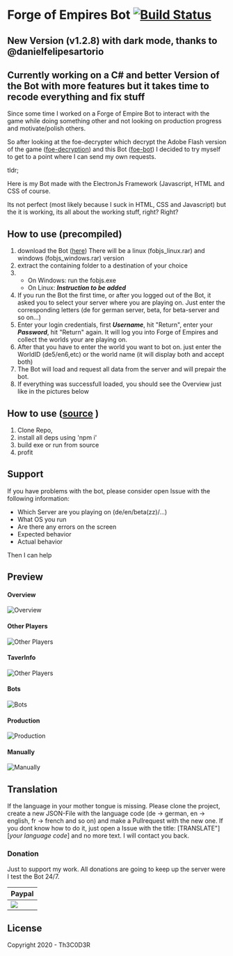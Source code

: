 
# Forge of Empires Bot [![Build Status](https://travis-ci.com/Th3C0D3R/FoBJS.svg?token=RwyETmryp2rK95JJsgYq&branch=master)](https://travis-ci.com/Th3C0D3R/FoBJS)

## New Version (v1.2.8) with dark mode, thanks to @danielfelipesartorio

## Currently working on a C# and better Version of the Bot with more features but it takes time to recode everything and fix stuff

Since some time I worked on a Forge of Empire Bot to interact with the game while doing something other and not looking on production progress and motivate/polish others.

So after looking at the foe-decrypter which decrypt the Adobe Flash version of the game ([foe-decryption](https://github.com/m3talstorm/foe-decryption)) and this Bot ([foe-bot](https://github.com/m3talstorm/foe-bot))
I decided to try myself to get to a point where I can send my own requests.

tldr;

Here is my Bot made with the ElectronJs Framework (Javascript, HTML and CSS of course.

Its not perfect (most likely because I suck in HTML, CSS and Javascript) but the it is working, its all about the working stuff, right? Right?

## How to use (precompiled)

1. download the Bot ([here](https://github.com/Th3C0D3R/FoBJS/releases/))
There will be a linux (fobjs_linux.rar) and windows (fobjs_windows.rar) version
2. extract the containing folder to a destination of your choice
3. - On Windows: run the fobjs.exe
    - On Linux: ***Instruction to be added***
4. If you run the Bot the first time, or after you logged out of the Bot, it asked you to select your server where you are playing on. Just enter the corresponding letters (de for german server, beta, for beta-server and so on...)
5. Enter your login credentials, first ***Username***, hit "Return", enter your ***Password***, hit "Return" again. It will log you into Forge of Empires and collect the worlds your are playing on.
6. After that you have to enter the world you want to bot on. just enter the WorldID (de5/en6,etc) or the world name (it will display both and accept both)
7. The Bot will load and request all data from the server and will prepair the bot.
8. If everything was successfull loaded, you should see the Overview just like in the pictures below

## How to use ([source](https://github.com/Th3C0D3R/FoBJS/) )

1. Clone Repo,
2. install all deps using 'npm i'
3. build exe or run from source
4. profit

## Support

If you have problems with the bot, please consider open Issue with the following information:
* Which Server are you playing on (de/en/beta(zz)/...)
* What OS you run
* Are there any errors on the screen
* Expected behavior
* Actual behavior

Then I can help 

## Preview

#### Overview
![Overview](https://github.com/Th3C0D3R/FoBJS_Release/blob/master/imgs/Overview.png?raw=true)
#### Other Players
![Other Players](https://github.com/Th3C0D3R/FoBJS_Release/blob/master/imgs/Other%20Players.png?raw=true)
#### TaverInfo
![Other Players](https://github.com/Th3C0D3R/FoBJS_Release/blob/master/imgs/Taverninfo.png?raw=true)
#### Bots
![Bots](https://github.com/Th3C0D3R/FoBJS_Release/blob/master/imgs/Bots.png?raw=true)
#### Production
![Production](https://github.com/Th3C0D3R/FoBJS_Release/blob/master/imgs/Production.png?raw=true)
#### Manually
![Manually](https://github.com/Th3C0D3R/FoBJS_Release/blob/master/imgs/Manually.png?raw=true)

## Translation

If the language in your mother tongue is missing.
Please clone the project, create a new JSON-File with the language code (de -> german, en -> english, fr -> french and so on) and make a Pullrequest with the new one.
If you dont know how to do it, just open a Issue with the title:
[TRANSLATE"] [*your language code*]
and no more text.
I will contact you back.

### Donation
Just to support my work. All donations are going to keep up the server were I test the Bot 24/7.


| Paypal |
| ------ |
| [![](https://www.paypalobjects.com/en_US/i/btn/btn_donateCC_LG.gif)](https://www.paypal.com/cgi-bin/webscr?cmd=_s-xclick&hosted_button_id=G2D7BK2E7WJZY) 

License
-------
Copyright 2020 - Th3C0D3R
